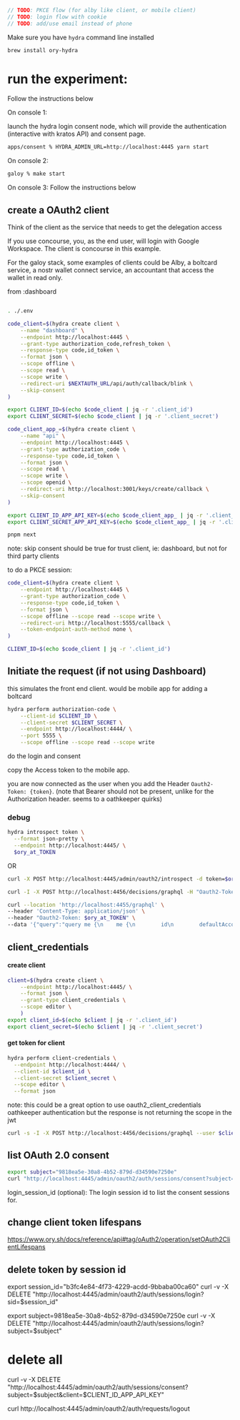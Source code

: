 ```js
// TODO: PKCE flow (for alby like client, or mobile client)
// TODO: login flow with cookie
// TODO: add/use email instead of phone
```

Make sure you have `hydra` command line installed

```sh
brew install ory-hydra
```

# run the experiment:

Follow the instructions below


On console 1:

launch the hydra login consent node, which will provide the authentication (interactive with kratos API) and consent page.

```sh
apps/consent % HYDRA_ADMIN_URL=http://localhost:4445 yarn start
```

On console 2:
```sh
galoy % make start
```

On console 3:
Follow the instructions below


## create a OAuth2 client

Think of the client as the service that needs to get the delegation access

If you use concourse, you, as the end user, will login with Google Workspace.
The client is concourse in this example.

For the galoy stack, some examples of clients could be Alby, a boltcard service, a nostr wallet connect service, an accountant that access the wallet in read only.


from :dashboard
```sh

. ./.env

code_client=$(hydra create client \
    --name "dashboard" \
    --endpoint http://localhost:4445 \
    --grant-type authorization_code,refresh_token \
    --response-type code,id_token \
    --format json \
    --scope offline \
    --scope read \
    --scope write \
    --redirect-uri $NEXTAUTH_URL/api/auth/callback/blink \
    --skip-consent
)

export CLIENT_ID=$(echo $code_client | jq -r '.client_id')
export CLIENT_SECRET=$(echo $code_client | jq -r '.client_secret')

code_client_app_=$(hydra create client \
    --name "api" \
    --endpoint http://localhost:4445 \
    --grant-type authorization_code \
    --response-type code,id_token \
    --format json \
    --scope read \
    --scope write \
    --scope openid \
    --redirect-uri http://localhost:3001/keys/create/callback \
    --skip-consent
)

export CLIENT_ID_APP_API_KEY=$(echo $code_client_app_ | jq -r '.client_id')
export CLIENT_SECRET_APP_API_KEY=$(echo $code_client_app_ | jq -r '.client_secret')

pnpm next
```

note: skip consent should be true for trust client, ie: dashboard, but not for third party clients


to do a PKCE session:

```sh
code_client=$(hydra create client \
    --endpoint http://localhost:4445 \
    --grant-type authorization_code \
    --response-type code,id_token \
    --format json \
    --scope offline --scope read --scope write \
    --redirect-uri http://localhost:5555/callback \
    --token-endpoint-auth-method none \
)

CLIENT_ID=$(echo $code_client | jq -r '.client_id')
```

## Initiate the request (if not using Dashboard)

this simulates the front end client.
would be mobile app for adding a boltcard

```sh
hydra perform authorization-code \
    --client-id $CLIENT_ID \
    --client-secret $CLIENT_SECRET \
    --endpoint http://localhost:4444/ \
    --port 5555 \
    --scope offline --scope read --scope write
```

do the login and consent

copy the Access token to the mobile app.

you are now connected as the user when you add the Header `Oauth2-Token: {token}`. (note that Bearer should not be present, unlike for the Authorization header. seems to a oathkeeper quirks)

### debug

```sh
hydra introspect token \
  --format json-pretty \
  --endpoint http://localhost:4445/ \
  $ory_at_TOKEN
```

OR


```sh
curl -X POST http://localhost:4445/admin/oauth2/introspect -d token=$ory_at_TOKEN

curl -I -X POST http://localhost:4456/decisions/graphql -H "Oauth2-Token: $ory_at_TOKEN"

curl --location 'http://localhost:4455/graphql' \
--header 'Content-Type: application/json' \
--header "Oauth2-Token: $ory_at_TOKEN" \
--data '{"query":"query me {\n    me {\n        id\n        defaultAccount {\n            id\n        }\n    }\n}","variables":{}}'
```

## client_credentials

#### create client

```sh
client=$(hydra create client \
    --endpoint http://localhost:4445/ \
    --format json \
    --grant-type client_credentials \
    --scope editor \
    )
export client_id=$(echo $client | jq -r '.client_id')
export client_secret=$(echo $client | jq -r '.client_secret')
```

#### get token for client

```sh
hydra perform client-credentials \
  --endpoint http://localhost:4444/ \
  --client-id $client_id \
  --client-secret $client_secret \
  --scope editor \
  --format json
```

note: this could be a great option to use oauth2_client_credentials oathkeeper authentication
but the response is not returning the scope in the jwt

```sh
curl -s -I -X POST http://localhost:4456/decisions/graphql --user $client_id:$client_secret
```


## list OAuth 2.0 consent

```sh
export subject="9818ea5e-30a8-4b52-879d-d34590e7250e"
curl "http://localhost:4445/admin/oauth2/auth/sessions/consent?subject=$subject"

```
login_session_id (optional): The login session id to list the consent sessions for.


## change client token lifespans

https://www.ory.sh/docs/reference/api#tag/oAuth2/operation/setOAuth2ClientLifespans


## delete token by session id

export session_id="b3fc4e84-4f73-4229-acdd-9bbaba00ca60"
curl -v -X DELETE "http://localhost:4445/admin/oauth2/auth/sessions/login?sid=$session_id"

export subject=9818ea5e-30a8-4b52-879d-d34590e7250e
curl -v -X DELETE "http://localhost:4445/admin/oauth2/auth/sessions/login?subject=$subject"


# delete all
curl -v -X DELETE "http://localhost:4445/admin/oauth2/auth/sessions/consent?subject=$subject&client=$CLIENT_ID_APP_API_KEY"



curl http://localhost:4445/admin/oauth2/auth/requests/logout
